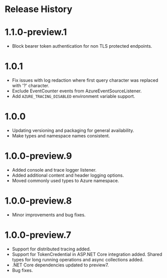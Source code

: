 Release History
================

# 1.1.0-preview.1

- Block bearer token authentication for non TLS protected endpoints.

# 1.0.1

- Fix issues with log redaction where first query character was replaced with '?' character.
- Exclude EventCounter events from AzureEventSourceListener.
- Add `AZURE_TRACING_DISABLED` environment variable support.

# 1.0.0

- Updating versioning and packaging for general availability.
- Make types and namespace names consistent.

# 1.0.0-preview.9

- Added console and trace logger listener.
- Added additional content and header logging options.
- Moved commonly used types to Azure namespace.

# 1.0.0-preview.8

- Minor improvements and bug fixes.

# 1.0.0-preview.7

- Support for distributed tracing added.
- Support for TokenCredential in ASP.NET Core integration added.
Shared types for long running operations and async collections added.
- .NET Core dependencies updated to preview7.
- Bug fixes.
